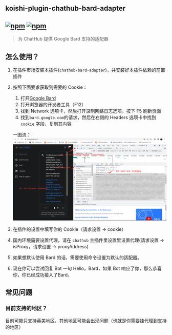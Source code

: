 ## koishi-plugin-chathub-bard-adapter

## [![npm](https://img.shields.io/npm/v/koishi-plugin-chatluna-bard-adapter)](https://www.npmjs.com/package/koishi-plugin-chatluna-bard-adapter) [![npm](https://img.shields.io/npm/dm/koishi-plugin-chatluna-bard-adapter)](https://www.npmjs.com/package//koishi-plugin-chatluna-bard-adapter)

> 为 ChatHub 提供 Google Bard 支持的适配器

## 怎么使用？

1. 在插件市场安装本插件(`chathub-bard-adapter`)，并安装好本插件依赖的前置插件
2. 按照下面要求获取到需要的 Cookie：

    1. 打开[Google Bard](https://bard.google.com/)
    2. 打开浏览器的开发者工具（F12）
    3. 找到 Network 选项卡，然后打开录制网络日志选项，按下 F5 刷新页面
    4. 找到`bard.google.com`的请求，然后在右侧的 Headers 选项卡中找到 `cookie` 字段，复制其内容

    一图流：
    ![bard_cookie](../../screenshots/bard_cookies.png)

3. 在插件的设置中填写你的 Cookie（请求设置 -> cookie）
4. 国内环境需要设置代理，请在 `chathub` 主插件里设置里设置代理(请求设置 -> isProxy，请求设置 -> proxyAddress)
5. 如果想默认使用 Bard 的话，需要使用命令设置为默认的适配器。
6. 现在你可以尝试回复 Bot 一句 Hello，Bard，如果 Bot 响应了你，那么恭喜你，你已经成功接入了Bard。

## 常见问题

### 目前支持的地区？

目前可能只支持英美地区，其他地区可能会出现问题（也就是你需要挂代理到支持的地区）
